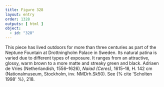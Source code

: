 ```yaml
---
title: Figure 328
layout: entry
order: 1328
outputs: [ html ]
object:
  - id: "328"
---
```


This piece has lived outdoors for more than three centuries as part of the Neptune Fountain at Drottningholm Palace in Sweden. Its natural patina is varied due to different types of exposure. It ranges from an attractive, glossy, warm brown to a more matte and streaky green and black. Adriaen de Vries (Netherlandish, 1556–1626), *Naiad (Ceres)*, 1615–18, H. 142 cm (Nationalmuseum, Stockholm, inv. NMDrh.Sk50). See {% cite 'Scholten 1998' %}, 218.
